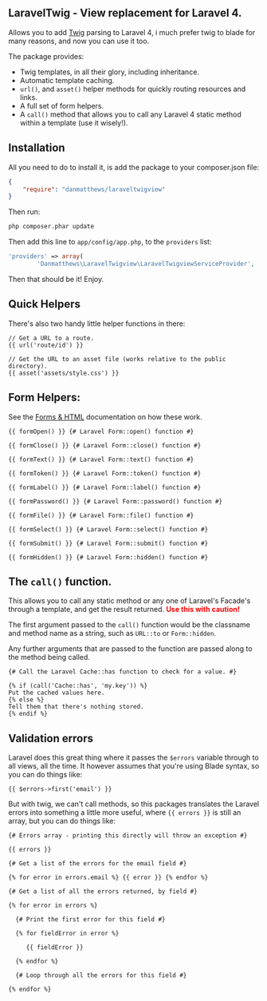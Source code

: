 LaravelTwig - View replacement for Laravel 4.
------

Allows you to add [Twig](http://twig.sensiolabs.org) parsing to Laravel 4, i much prefer twig to blade for many reasons, and now you can use it too.

The package provides:

- Twig templates, in all their glory, including inheritance.
- Automatic template caching.
- `url()`, and `asset()` helper methods for quickly routing resources and links.
- A full set of form helpers.
- A `call()` method that allows you to call any Laravel 4 static method within a template (use it wisely!).

## Installation

All you need to do to install it, is add the package to your composer.json file:

```json
{
	"require": "danmatthews/laraveltwigview"
}
```

Then run:

```bash
php composer.phar update
```

Then add this line to `app/config/app.php`, to the `providers` list:

```php
'providers' => array(
		'Danmatthews\LaravelTwigview\LaravelTwigviewServiceProvider',
```

Then that should be it! Enjoy.

## Quick Helpers

There's also two handy little helper functions in there:

```twig
// Get a URL to a route.
{{ url('route/id') }}

// Get the URL to an asset file (works relative to the public directory).
{{ asset('assets/style.css') }}
```

## Form Helpers:

See the [Forms & HTML](http://laravel.com/docs/html) documentation on how these work.

```twig
{{ formOpen() }} {# Laravel Form::open() function #}

{{ formClose() }} {# Laravel Form::close() function #}

{{ formText() }} {# Laravel Form::text() function #}

{{ formToken() }} {# Laravel Form::token() function #}

{{ formLabel() }} {# Laravel Form::label() function #}

{{ formPassword() }} {# Laravel Form::password() function #}

{{ formFile() }} {# Laravel Form::file() function #}

{{ formSelect() }} {# Laravel Form::select() function #}

{{ formSubmit() }} {# Laravel Form::submit() function #}

{{ formHidden() }} {# Laravel Form::hidden() function #}
```
## The `call()` function.

This allows you to call any static method or any one of Laravel's Facade's through a template, and get the result returned. <strong style="color:red;">Use this with caution!</strong>

The first argument passed to the `call()` function would be the classname and method name as a string, such as `URL::to` or `Form::hidden`.

Any further arguments that are passed to the function are passed along to the method being called.

```twig
{# Call the Laravel Cache::has function to check for a value. #}

{% if (call('Cache::has', 'my.key')) %}
Put the cached values here.
{% else %}
Tell them that there's nothing stored.
{% endif %}
```

## Validation errors

Laravel does this great thing where it passes the `$errors` variable through to all views, all the time. It however assumes that you're using Blade syntax, so you can do things like:

```
{{ $errors->first('email') }}
```

But with twig, we can't call methods, so this packages translates the Laravel errors into something a little more useful, where `{{ errors }}` is still an array, but you can do things like:

```twig
{# Errors array - printing this directly will throw an exception #}

{{ errors }}

{# Get a list of the errors for the email field #}

{% for error in errors.email %} {{ error }} {% endfor %}

{# Get a list of all the errors returned, by field #}

{% for error in errors %}

  {# Print the first error for this field #}
  
  {% for fieldError in error %}
  
     {{ fieldError }}
  
  {% endfor %}

  {# Loop through all the errors for this field #}

{% endfor %}

```
